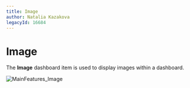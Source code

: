 ```yaml
---
title: Image
author: Natalia Kazakova
legacyId: 16684
---
```

# Image
The **Image** dashboard item is used to display images within a dashboard.

![MainFeatures_Image](../../../images/img18213.png)